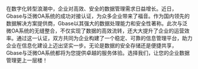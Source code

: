 在数字化转型浪潮中，企业对高效、安全的数据管理需求日益增长。近日，Gbase与泛微OA系统的成功对接认证，为众多企业带来了福音。作为国内领先的数据解决方案提供商，Gbase以其强大的数据处理能力和安全性著称。此次与泛微OA系统的无缝整合，不仅实现了数据的高效流转，还大大提升了企业的运营效率。通过这一认证，双方共同为企业构建了一个稳定、可靠的信息管理平台，助力企业在信息化建设上迈出坚实一步。无论是数据的安全存储还是便捷共享，Gbase与泛微OA系统都将为您提供卓越的服务体验。选择我们，让您的企业数据管理更上一层楼！